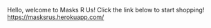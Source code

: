 Hello, welcome to Masks R Us! Click the link below to start shopping!
https://masksrus.herokuapp.com/
